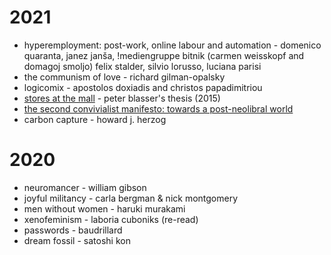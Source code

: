 # 2021
* hyperemployment: post-work, online labour and automation - domenico quaranta, janez janša, !mediengruppe bitnik (carmen weisskopf and domagoj smoljo) felix stalder, silvio lorusso, luciana parisi
* the communism of love - richard gilman-opalsky
* logicomix - apostolos doxiadis and christos papadimitriou
* [stores at the mall](https://digitalcollections.wesleyan.edu/object/ir-2556) - peter blasser's thesis (2015)
* [the second convivialist manifesto: towards a post-neolibral world](https://online.ucpress.edu/cs/article/1/1/12721/112920/THE-SECOND-CONVIVIALIST-MANIFESTO-Towards-a-Post)
* carbon capture - howard j. herzog


# 2020

* neuromancer - william gibson
* joyful militancy - carla bergman & nick montgomery
* men without women - haruki murakami
* xenofeminism - laboria cuboniks (re-read)
* passwords - baudrillard
* dream fossil - satoshi kon
